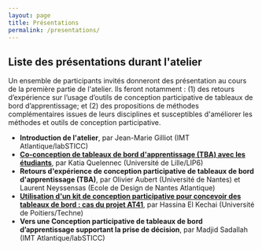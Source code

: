 ```yaml
---
layout: page
title: Présentations 
permalink: /presentations/
---
```

## Liste des présentations durant l'atelier
Un ensemble de participants invités donneront des présentation au cours de la première partie de l'atelier. Ils feront notamment : (1) des retours d’expérience sur l’usage d’outils de conception participative de tableaux de bord d’apprentissage; et (2) des propositions de méthodes complémentaires issues de leurs disciplines et susceptibles d'améliorer les méthodes et outils de conception participative.

*	**Introduction de l'atelier**, par Jean-Marie Gilliot (IMT Atlantique/labSTICC)
*	[**Co-conception de tableaux de bord d'apprentissage (TBA) avec les étudiants**](https://view.genial.ly/60b0af4e41638c0d29479acf/), par Katia Quelennec (Université de Lille/LIP6)
*	**Retours d'expérience de conception participative de tableaux de bord d'apprentissage (TBA)**, par Olivier Aubert (Université de Nantes) et Laurent Neyssensas (Ecole de Design de Nantes Atlantique)
*	[**Utilisation d'un kit de conception participative pour concevoir des tableaux de bord : cas du projet AT41**](https://padlad.github.io/EIAH2021/img/AtelierEIAH-HEK.pdf), par Hassina El Kechai (Université de Poitiers/Techne)
*	**Vers une Conception participative de tableaux de bord d’apprentissage supportant la prise de décision**, par Madjid Sadallah (IMT Atlantique/labSTICC)
